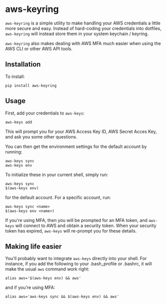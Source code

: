 # aws-keyring

`aws-keyring` is a simple utility to make handling your AWS credentials a little more secure and easy.  Instead of hard-coding your credentials into dotfiles, `aws-keyring` will instead store them in your system keychain / keyring.

`aws-keyring` also makes dealing with AWS MFA much easier when using the AWS CLI or other AWS API tools.

## Installation

To install:

    pip install aws-keyring

## Usage

First, add your credentials to `aws-keys`:

    aws-keys add

This will prompt you for your AWS Access Key ID, AWS Secret Acces Key, and ask you some other questions.

You can then get the environment settings for the default account by running:

    aws-keys sync
    aws-keys env

To initialize these in your current shell, simply run:

    aws-keys sync
    $(aws-keys env)

for the default account.  For a specific account, run:

    aws-keys sync <name>
    $(aws-keys env <name>)

If you're using MFA, then you will be prompted for an MFA token, and `aws-keys` will connect to AWS and obtain a security token.  When your security token has expired, `aws-keys` will re-prompt you for these details.

## Making life easier

You'll probably want to integrate `aws-keys` directly into your shell.  For instance, if you add the following to your .bash_profile or .bashrc, it will make the usual `aws` command work right:

    alias aws='$(aws-keys env) && aws'

and if you're using MFA:

    alias aws='aws-keys sync && $(aws-keys env) && aws'
